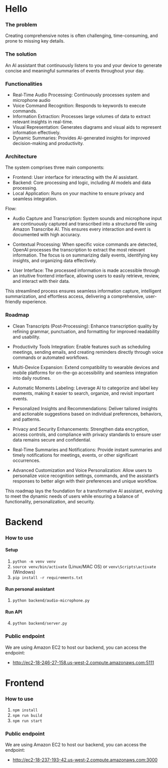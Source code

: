 # Hello 

### The problem

Creating comprehensive notes is often challenging, time-consuming, and prone to missing key details.

### The solution

An AI assistant that continuously listens to you and your device to generate concise and meaningful summaries of events throughout your day.

### Functionalities

- Real-Time Audio Processing: Continuously processes system and microphone audio
- Voice Command Recognition: Responds to keywords to execute commands.
- Information Extraction: Processes large volumes of data to extract relevant insights in real-time.
- Visual Representation: Generates diagrams and visual aids to represent information effectively.
- Dynamic Summaries: Provides AI-generated insights for improved decision-making and productivity.

### Architecture

The system comprises three main components:

- Frontend: User interface for interacting with the AI assistant.
- Backend: Core processing and logic, including AI models and data processing.
- Local Application: Runs on your machine to ensure privacy and seamless integration.

Flow:
 - Audio Capture and Transcription: System sounds and microphone input are continuously captured and transcribed into a structured file using Amazon Transcribe AI. This ensures every interaction and event is documented with high accuracy.

 - Contextual Processing: When specific voice commands are detected, OpenAI processes the transcription to extract the most relevant information. The focus is on summarizing daily events, identifying key insights, and organizing data effectively.

- User Interface: The processed information is made accessible through an intuitive frontend interface, allowing users to easily retrieve, review, and interact with their data.

This streamlined process ensures seamless information capture, intelligent summarization, and effortless access, delivering a comprehensive, user-friendly experience.


### Roadmap

- Clean Transcripts (Post-Processing): Enhance transcription quality by refining grammar, punctuation, and formatting for improved readability and usability.

- Productivity Tools Integration: Enable features such as scheduling meetings, sending emails, and creating reminders directly through voice commands or automated workflows.

- Multi-Device Expansion: Extend compatibility to wearable devices and mobile platforms for on-the-go accessibility and seamless integration into daily routines.

- Automatic Moments Labeling: Leverage AI to categorize and label key moments, making it easier to search, organize, and revisit important events.

- Personalized Insights and Recommendations: Deliver tailored insights and actionable suggestions based on individual preferences, behaviors, and patterns.

- Privacy and Security Enhancements: Strengthen data encryption, access controls, and compliance with privacy standards to ensure user data remains secure and confidential.

- Real-Time Summaries and Notifications: Provide instant summaries and timely notifications for meetings, events, or other significant occurrences.

- Advanced Customization and Voice Personalization: Allow users to personalize voice recognition settings, commands, and the assistant’s responses to better align with their preferences and unique workflow.

This roadmap lays the foundation for a transformative AI assistant, evolving to meet the dynamic needs of users while ensuring a balance of functionality, personalization, and security.


# Backend

### How to use


#### Setup

1. `python -m venv venv`
2. `source venv/bin/activate` (Linux/MAC OS) or `venv\Scripts\activate` (Windows)
3. `pip install -r requirements.txt`

#### Run personal assistant

1. `python backend/audio-microphone.py`

#### Run API

4. `python backend/server.py`

### Public endpoint

We are using Amazon EC2 to host our backend, you can access the endpoint:
- http://ec2-18-246-27-158.us-west-2.compute.amazonaws.com:5111

# Frontend

### How to use

1. `npm install`
2. `npm run build`
3. `npm run start`

### Public endpoint

We are using Amazon EC2 to host our backend, you can access the endpoint:
- http://ec2-18-237-193-42.us-west-2.compute.amazonaws.com:3000
